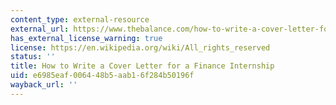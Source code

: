 ```yaml
---
content_type: external-resource
external_url: https://www.thebalance.com/how-to-write-a-cover-letter-for-a-finance-internship-1986448
has_external_license_warning: true
license: https://en.wikipedia.org/wiki/All_rights_reserved
status: ''
title: How to Write a Cover Letter for a Finance Internship
uid: e6985eaf-0064-48b5-aab1-6f284b50196f
wayback_url: ''
---
```

